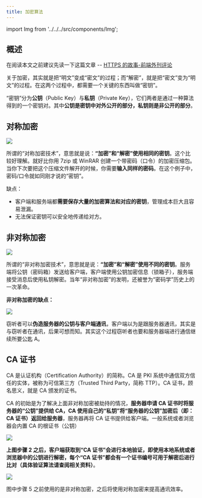 ```yaml
---
title: 加密算法
---
```


import Img from '../../../src/components/Img';

## 概述

在阅读本文之前建议先读一下这篇文章 -- [HTTPS 的故事-前端外刊评论](https://qianduan.group/posts/5a6560b00cf6b624d2239c6f)

关于加密，其实就是把“明文”变成“密文”的过程；而“解密”，就是把“密文”变为“明文”的过程。在这两个过程中，都需要一个关键的东西叫做“密钥”。

“密钥”分为**公钥**（Public Key）与**私钥**（Private Key），它们两者是通过一种算法得到的一个密钥对。其中**公钥是密钥中对外公开的部分，私钥则是非公开的部分**。

## 对称加密

<Img w="600" legend="图：对称加密" src="https://cosmos-x.oss-cn-hangzhou.aliyuncs.com/75dp54.png" />

所谓的“对称加密技术”，意思就是说：**“加密”和“解密”使用相同的密钥**。这个比较好理解。就好比你用 7zip 或 WinRAR 创建一个带密码（口令）的加密压缩包。当你下次要把这个压缩文件解开的时候，你需要**输入同样的密码**。在这个例子中，密码/口令就如同刚才说的“密钥”。

缺点：

- 客户端和服务端都**需要保存大量的加密算法和对应的密钥**，管理成本巨大且容易泄漏。
- 无法保证密钥可以安全地传递给对方。

## 非对称加密

<Img w="600" legend="图：非对称加密" src="https://cosmos-x.oss-cn-hangzhou.aliyuncs.com/Ul74Hz.png" />

所谓的“非对称加密技术”，意思就是说：**“加密”和“解密”使用不同的密钥**。服务端将公钥（密码箱）发送给客户端，客户端使用公钥加密信息（锁箱子），服务端接受消息后使用私钥解密。当年“非对称加密”的发明，还被誉为“密码学”历史上的一次革命。

**非对称加密的缺点：**

<Img w="600" legend="图：非对称加密被劫持" src="https://cosmos-x.oss-cn-hangzhou.aliyuncs.com/Wqe9zV.png" />

窃听者可以**伪造服务器的公钥与客户端通讯**，客户端以为是跟服务器通讯，其实是与窃听者在通讯，后果可想而知。其实这个过程窃听者也要和服务器端进行通信继续所要公匙 A。

## CA 证书

CA 是认证机构（Certification Authority）的简称。CA 是 PKI 系统中通信双方信任的实体，被称为可信第三方（Trusted Third Party，简称 TTP）。CA 证书，顾名思义，就是 CA 颁发的证书。

CA 的初始是为了解决上面非对称加密被劫持的情况，**服务器申请 CA 证书时将服务器的“公钥”提供给 CA，CA 使用自己的“私钥”将“服务器的公钥”加密后（即：CA 证书）返回给服务器**，服务器再将 CA 证书提供给客户端。一般系统或者浏览器会内置 CA 的根证书（公钥）

<Img w="600" legend="图：HTTPS 中 CA 证书的获取" src="https://cosmos-x.oss-cn-hangzhou.aliyuncs.com/tIO9Zd.png" />

**上图步骤 2 之后，客户端获取到“CA 证书”会进行本地验证，即使用本地系统或者浏览器中的公钥进行解密，每个“CA 证书”都会有一个证书编号可用于解密后进行比对（具体验证算法请查阅相关资料）**。

<Img w="600" legend="图：非对称加密被劫持" src="https://cosmos-x.oss-cn-hangzhou.aliyuncs.com/UrBuJE.png" />

图中步骤 5 之前使用的是非对称加密，之后将使用对称加密来提高通讯效率。
